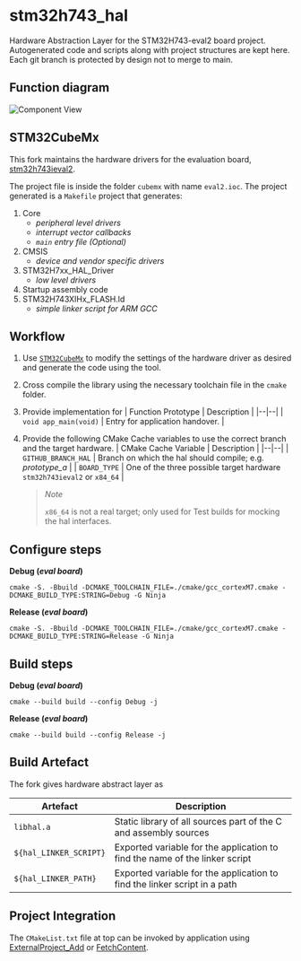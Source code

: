 # stm32h743_hal
 Hardware Abstraction Layer for the STM32H743-eval2 board project. Autogenerated code and scripts along with project structures are kept here.
 Each git branch is protected by design not to merge to main.

## Function diagram
![Component View](http://www.plantuml.com/plantuml/proxy?cache=no&src=https://raw.github.com/kodezine/stm32h743_hal/master/plantUML/ComponentView.puml)
## STM32CubeMx
This fork maintains the hardware drivers for the evaluation board, [stm32h743ieval2][5].

The project file is inside the folder `cubemx` with name `eval2.ioc`. The project generated is a `Makefile` project that generates:

 1. Core
    * _peripheral level drivers_
    * _interrupt vector callbacks_
    * _`main` entry file (Optional)_
 2. CMSIS
    * _device and vendor specific drivers_
 3. STM32H7xx_HAL_Driver
    * _low level drivers_
 4. Startup assembly code
 5. STM32H743XIHx_FLASH.ld
    * _simple linker script for ARM GCC_

## Workflow
1. Use [`STM32CubeMx`][3] to modify the settings of the hardware driver as desired and generate the code using the tool.
2. Cross compile the library using the necessary toolchain file in the `cmake` folder.
3. Provide implementation for
   | Function Prototype | Description |
   |--|--|
   | `void app_main(void)` | Entry for application handover. |

4. Provide the following CMake Cache variables to use the correct branch and the target hardware.
   | CMake Cache Variable | Description |
   |--|--|
   | `GITHUB_BRANCH_HAL` | Branch on which the hal should compile; e.g. _prototype\_a_ |
   | `BOARD_TYPE` | One of the three possible target hardware `stm32h743ieval2` or `x84_64` |

   > _Note_
   >
   > `x86_64` is not a real target; only used for Test builds for mocking the hal interfaces.

## Configure steps

__Debug (_eval board_)__

```shell
cmake -S. -Bbuild -DCMAKE_TOOLCHAIN_FILE=./cmake/gcc_cortexM7.cmake -DCMAKE_BUILD_TYPE:STRING=Debug -G Ninja
```

__Release (_eval board_)__
```shell
cmake -S. -Bbuild -DCMAKE_TOOLCHAIN_FILE=./cmake/gcc_cortexM7.cmake -DCMAKE_BUILD_TYPE:STRING=Release -G Ninja
```

## Build steps

__Debug (_eval board_)__
```shell
cmake --build build --config Debug -j
```
__Release (_eval board_)__
```shell
cmake --build build --config Release -j
```
## Build Artefact
The fork gives hardware abstract layer as

| Artefact | Description |
|--|--|
| `libhal.a` | Static library of all sources part of the C and assembly sources |
| `${hal_LINKER_SCRIPT}` | Exported variable for the application to find the name of the linker script |
| `${hal_LINKER_PATH}` | Exported variable for the application to find the linker script in a path |

## Project Integration

The `CMakeList.txt` file at top can be invoked by application using [ExternalProject_Add][2] or [FetchContent][4].

[1]: ./schematics/fwd_sch_47527-100_a04.pdf
[2]: https://cmake.org/cmake/help/latest/module/ExternalProject.html
[3]: https://www.st.com/en/development-tools/stm32cubemx.html
[4]: https://cmake.org/cmake/help/latest/module/FetchContent.html
[5]: https://www.st.com/en/evaluation-tools/stm32h743i-eval.html
[6]: ./plantUML/ComponentView.puml